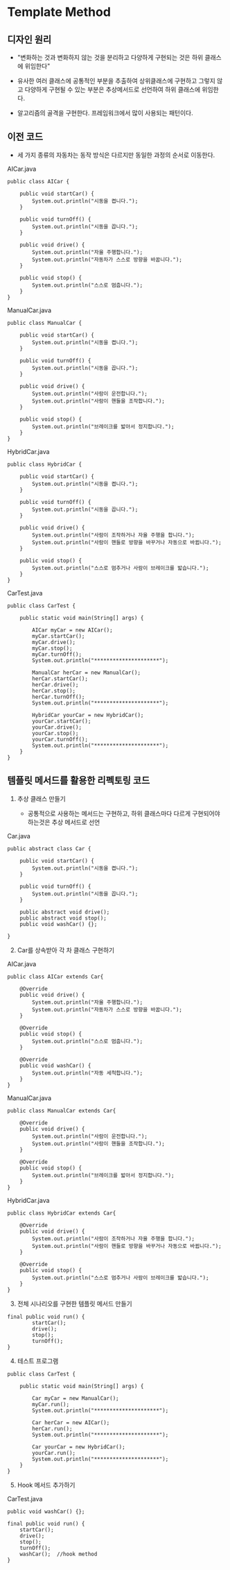 # Template Method

## 디자인 원리

- "변화하는 것과 변화하지 않는 것을 분리하고 다양하게 구현되는 것은 하위 클래스에 위임한다"

- 유사한 여러 클래스에 공통적인 부분을 추출하여 상위클래스에 구현하고 그렇지 않고 다양하게 구현될 수 있는 부분은 추상메서드로 선언하여 하위 클래스에 위임한다.

- 알고리즘의 골격을 구현한다. 프레임워크에서 많이 사용되는 패턴이다.

## 이전 코드 

- 세 가지 종류의 자동차는 동작 방식은 다르지만 동일한 과정의 순서로 이동한다.

AICar.java
```
public class AICar {

	public void startCar() {
		System.out.println("시동을 켭니다.");
	}
	
	public void turnOff() {
		System.out.println("시동을 끕니다.");
	}
	
	public void drive() {
		System.out.println("자율 주행합니다.");
		System.out.println("자동차가 스스로 방향을 바꿉니다.");
	}

	public void stop() {
		System.out.println("스스로 멈춥니다.");		
	}
}
```

ManualCar.java
```
public class ManualCar {

	public void startCar() {
		System.out.println("시동을 켭니다.");
	}
	
	public void turnOff() {
		System.out.println("시동을 끕니다.");
	}
	
	public void drive() {
		System.out.println("사람이 운전합니다.");
		System.out.println("사람이 핸들을 조작합니다.");		
	}
	
	public void stop() {
		System.out.println("브레이크를 밟아서 정지합니다.");		
	}
}
```

HybridCar.java
```
public class HybridCar {
	
	public void startCar() {
		System.out.println("시동을 켭니다.");
	}
	
	public void turnOff() {
		System.out.println("시동을 끕니다.");
	}
	
	public void drive() {
		System.out.println("사람이 조작하거나 자율 주행을 합니다.");
		System.out.println("사람이 핸들로 방향을 바꾸거나 자동으로 바뀝니다.");
	}

	public void stop() {
		System.out.println("스스로 멈추거나 사람이 브레이크를 밟습니다.");		
	}
}
```

CarTest.java
```
public class CarTest {

	public static void main(String[] args) {

		AICar myCar = new AICar();
		myCar.startCar();
		myCar.drive();
		myCar.stop();
		myCar.turnOff();
		System.out.println("*********************");
		
		ManualCar herCar = new ManualCar();
		herCar.startCar();
		herCar.drive();
		herCar.stop();
		herCar.turnOff();
		System.out.println("*********************");
		
		HybridCar yourCar = new HybridCar();
		yourCar.startCar();
		yourCar.drive();
		yourCar.stop();
		yourCar.turnOff();
		System.out.println("*********************");
	}
}
```

## 템플릿 메서드를 활용한 리펙토링 코드

1. 추상 클래스 만들기

    - 공통적으로 사용하는 메서드는 구현하고, 하위 클래스마다 다르게 구현되어야 하는것은 추상 메서드로 선언

Car.java
```
public abstract class Car {

	public void startCar() {
		System.out.println("시동을 켭니다.");
	}
	
	public void turnOff() {
		System.out.println("시동을 끕니다.");
	}
	
	public abstract void drive();
	public abstract void stop();
	public void washCar() {};
	
}
```

2. Car를 상속받아 각 차 클래스 구현하기

AICar.java
```
public class AICar extends Car{

	@Override
	public void drive() {
		System.out.println("자율 주행합니다.");
		System.out.println("자동차가 스스로 방향을 바꿉니다.");
	}

	@Override
	public void stop() {
		System.out.println("스스로 멈춥니다.");		
	}

	@Override
	public void washCar() {
		System.out.println("자동 세척합니다.");
	}
}
```

ManualCar.java
```
public class ManualCar extends Car{
	
	@Override
	public void drive() {
		System.out.println("사람이 운전합니다.");
		System.out.println("사람이 핸들을 조작합니다.");		
	}

	@Override
	public void stop() {
		System.out.println("브레이크를 밟아서 정지합니다.");		
	}
}
```

HybridCar.java
```
public class HybridCar extends Car{

	@Override
	public void drive() {
		System.out.println("사람이 조작하거나 자율 주행을 합니다.");
		System.out.println("사람이 핸들로 방향을 바꾸거나 자동으로 바뀝니다.");		
	}

	@Override
	public void stop() {
		System.out.println("스스로 멈추거나 사람이 브레이크를 밟습니다.");			
	}
}
```

3. 전체 시나리오를 구현한 템플릿 메서드 만들기
```
final public void run() {
		startCar();
		drive();
		stop();
		turnOff();
}
```

4. 테스트 프로그램
```
public class CarTest {

	public static void main(String[] args) {

		Car myCar = new ManualCar();
		myCar.run();
		System.out.println("*********************");
		
		Car herCar = new AICar();
		herCar.run();
		System.out.println("*********************");
		
		Car yourCar = new HybridCar();
		yourCar.run();
		System.out.println("*********************");
	}
}
```

5. Hook 메서드 추가하기

CarTest.java
```
public void washCar() {};
	
final public void run() {
	startCar();
	drive();
	stop();
	turnOff();
	washCar();  //hook method
}
```



